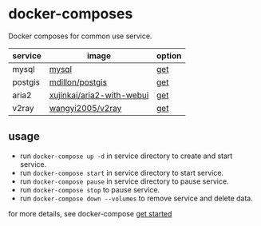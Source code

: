 # docker-composes
Docker composes for common use service.

| service | image | option |
| ------ | ------ | ------ |
| mysql | [mysql](https://hub.docker.com/_/mysql/) | [get](./mysql) |
| postgis | [mdillon/postgis](https://hub.docker.com/r/mdillon/postgis/) | [get](./postgis) |
| aria2 | [xujinkai/aria2-with-webui](https://hub.docker.com/r/xujinkai/aria2-with-webui) | [get](./aria2) |
| v2ray | [wangyi2005/v2ray](https://hub.docker.com/r/wangyi2005/v2ray) | [get](./v2ray) |

## usage

- run `docker-compose up -d` in service directory to create and start service.
- run `docker-compose start` in service directory to start service.
- run `docker-compose pause` in service directory to pause service.
- run `docker-compose stop` to pause service.
- run `docker-compose down --volumes` to remove service and delete data.

for more details, see docker-compose [get started](https://github.com/docker/docker.github.io/blob/master/compose/gettingstarted.md)

